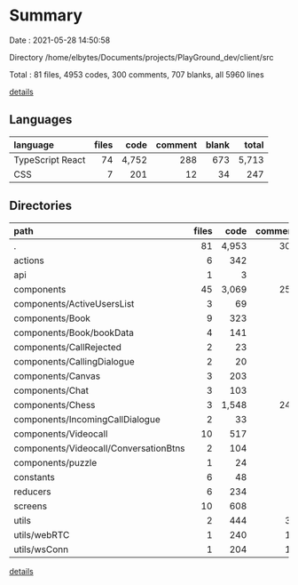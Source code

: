 # Summary

Date : 2021-05-28 14:50:58

Directory /home/elbytes/Documents/projects/PlayGround_dev/client/src

Total : 81 files,  4953 codes, 300 comments, 707 blanks, all 5960 lines

[details](details.md)

## Languages
| language | files | code | comment | blank | total |
| :--- | ---: | ---: | ---: | ---: | ---: |
| TypeScript React | 74 | 4,752 | 288 | 673 | 5,713 |
| CSS | 7 | 201 | 12 | 34 | 247 |

## Directories
| path | files | code | comment | blank | total |
| :--- | ---: | ---: | ---: | ---: | ---: |
| . | 81 | 4,953 | 300 | 707 | 5,960 |
| actions | 6 | 342 | 4 | 57 | 403 |
| api | 1 | 3 | 0 | 3 | 6 |
| components | 45 | 3,069 | 250 | 445 | 3,764 |
| components/ActiveUsersList | 3 | 69 | 0 | 13 | 82 |
| components/Book | 9 | 323 | 1 | 25 | 349 |
| components/Book/bookData | 4 | 141 | 0 | 4 | 145 |
| components/CallRejected | 2 | 23 | 0 | 3 | 26 |
| components/CallingDialogue | 2 | 20 | 0 | 3 | 23 |
| components/Canvas | 3 | 203 | 7 | 25 | 235 |
| components/Chat | 3 | 103 | 1 | 14 | 118 |
| components/Chess | 3 | 1,548 | 241 | 288 | 2,077 |
| components/IncomingCallDialogue | 2 | 33 | 0 | 4 | 37 |
| components/Videocall | 10 | 517 | 0 | 46 | 563 |
| components/Videocall/ConversationBtns | 2 | 104 | 0 | 12 | 116 |
| components/puzzle | 1 | 24 | 0 | 3 | 27 |
| constants | 6 | 48 | 0 | 12 | 60 |
| reducers | 6 | 234 | 3 | 24 | 261 |
| screens | 10 | 608 | 1 | 60 | 669 |
| utils | 2 | 444 | 31 | 74 | 549 |
| utils/webRTC | 1 | 240 | 13 | 36 | 289 |
| utils/wsConn | 1 | 204 | 18 | 38 | 260 |

[details](details.md)